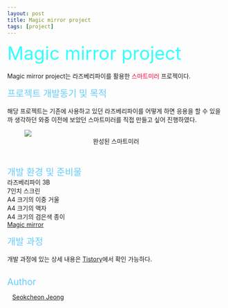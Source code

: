```yaml
---
layout: post
title: Magic mirror project
tags: [project]
---
```


<span style="font-size:3em; color:#33FFFF;">Magic mirror project</span>
<br>     
Magic mirror project는  라즈베리파이를 활용한
<span style="font-size:1em; color:#FF0033;">스마트미러</span> 
프로젝이다.
<br>

<span style="font-size:1.5em; color:#66CCFF;">프로젝트 개발동기 및 목적</span>    
<br>
해당 프로젝트는 기존에 사용하고 있던 라즈베리파이를 어떻게 하면 응용을 할 수 있을까 생각하던 와중 이전에 보았던 스마트미러를 직접 만들고 싶어 진행하였다.
<figure>
<img src="https://user-images.githubusercontent.com/92027143/184171480-6fc35d3d-cf78-447d-8467-44754d3c12b5.jpg">
<div style="text-align:center">
<figcaption>
완성된 스마트미러
</figcaption>
</div>
</figure>
<br>

<span style="font-size:1.5em; color:#66CCFF;">개발 환경 및 준비물</span>
<br>
라즈베리파이 3B   
7인치 스크린   
A4 크기의 이중 거울   
A4 크기의 액자   
A4 크기의 검은색 종이   
<a href="https://docs.magicmirror.builders/">Magic mirror</a>
<br>

<span style="font-size:1.5em; color:#66CCFF;">개발 과정</span>
<br>
<br>
개발 과정에 있는 상세 내용은 <a href="https://passing-story.tistory.com/">Tistory</a>에서 확인 가능하다.
<br>
<br>

<span style="font-size:1.5em; color:#66CCFF;">Author</span>
<p>
<div>
   <a href="https://accio3014.github.io/">Seokcheon Jeong</a>
   <br>
</p>